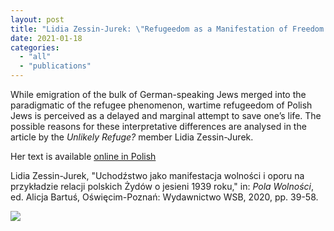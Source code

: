 ```yaml
---
layout: post
title: "Lidia Zessin-Jurek: \"Refugeedom as a Manifestation of Freedom and Resistance\""
date: 2021-01-18
categories: 
  - "all"
  - "publications"
---
```


While emigration of the bulk of German-speaking Jews merged into the paradigmatic of the refugee phenomenon, wartime refugeedom of Polish Jews is perceived as a delayed and marginal attempt to save one’s life. The possible reasons for these interpretative differences are analysed in the article by the _Unlikely Refuge?_ member Lidia Zessin-Jurek.

Her text is available [online in Polish](http://www.oipc.pl/pliki/Lidia%20Zessin-Jurek.pdf)

Lidia Zessin-Jurek, "Uchodźstwo jako manifestacja wolności i oporu na przykładzie relacji polskich Żydów o jesieni 1939 roku," in: _Pola Wolności_, ed. Alicja Bartuś, Oświęcim-Poznań: Wydawnictwo WSB, 2020, pp. 39-58.

![](../../../../assets/images/pola.png)
